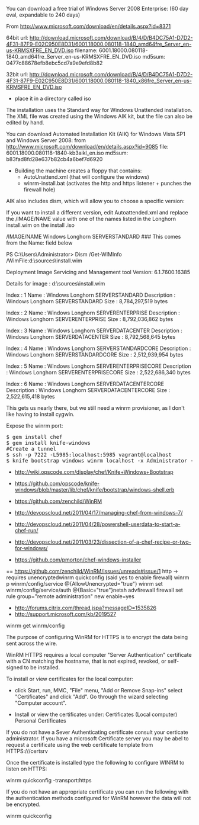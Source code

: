 You can download a free trial of Windows Server 2008 Enterprise: (60 day eval, expandable to 240 days)

From  http://www.microsoft.com/download/en/details.aspx?id=8371

64bit
url: http://download.microsoft.com/download/B/4/D/B4DC75A1-D7D2-4F31-87F9-E02C950E8D31/6001.18000.080118-1840_amd64fre_Server_en-us-KRMSXFRE_EN_DVD.iso
filename: 6001.18000.080118-1840_amd64fre_Server_en-us-KRMSXFRE_EN_DVD.iso
md5sum: 0477c88678efb8ebc5cd7a9e9efd8b82  


32bit
url: http://download.microsoft.com/download/B/4/D/B4DC75A1-D7D2-4F31-87F9-E02C950E8D31/6001.18000.080118-1840_x86fre_Server_en-us-KRMSFRE_EN_DVD.iso


- place it in a directory called iso

The installation uses the Standard way for Windows Unattended installation. The XML file was created using the Windows AIK kit, but the file can also be edited by hand.

You can download Automated Installation Kit (AIK) for Windows Vista SP1 and Windows Server 2008:
from http://www.microsoft.com/download/en/details.aspx?id=9085
file: 6001.18000.080118-1840-kb3aikl_en.iso
md5sum: b83fad8fd28e637b82cb4a6bef7d6920

- Building the machine creates a floppy that contains:
  - AutoUnattend.xml (that will configure the windows)
  - winrm-install.bat (activates the http and https listener + punches the firewall hole)

AIK also includes dism, which will allow you to choose a specific version:

If you want to install a different version, edit Autoattended.xml and replace the /IMAGE/NAME value with
one of the names listed in the Longhorn install.wim on the install .iso

<InstallFrom>
    <MetaData wcm:action="add">
        <Key>/IMAGE/NAME</Key>
        <Value>Windows Longhorn SERVERSTANDARD</Value> ### This comes from the Name: field below
    </MetaData>
</InstallFrom>

PS C:\Users\Administrator> Dism /Get-WIMInfo /WimFile:d:\sources\install.wim

Deployment Image Servicing and Management tool
Version: 6.1.7600.16385

Details for image : d:\sources\install.wim

Index : 1
Name : Windows Longhorn SERVERSTANDARD
Description : Windows Longhorn SERVERSTANDARD
Size : 8,784,297,519 bytes

Index : 2
Name : Windows Longhorn SERVERENTERPRISE
Description : Windows Longhorn SERVERENTERPRISE
Size : 8,792,036,862 bytes

Index : 3
Name : Windows Longhorn SERVERDATACENTER
Description : Windows Longhorn SERVERDATACENTER
Size : 8,792,568,645 bytes

Index : 4
Name : Windows Longhorn SERVERSTANDARDCORE
Description : Windows Longhorn SERVERSTANDARDCORE
Size : 2,512,939,954 bytes

Index : 5
Name : Windows Longhorn SERVERENTERPRISECORE
Description : Windows Longhorn SERVERENTERPRISECORE
Size : 2,522,686,340 bytes

Index : 6
Name : Windows Longhorn SERVERDATACENTERCORE
Description : Windows Longhorn SERVERDATACENTERCORE
Size : 2,522,615,418 bytes


This gets us nearly there, but we still need a winrm provisioner, as I don't like having to install cygwin.

Expose the winrm port:

<pre>
$ gem install chef
$ gem install knife-windows
#Create a tunnel
$ ssh -p 7222 -L5985:localhost:5985 vagrant@localhost
$ knife bootstrap windows winrm localhost -x Administrator -P 'vagrant'
</pre>


- http://wiki.opscode.com/display/chef/Knife+Windows+Bootstrap
- https://github.com/opscode/knife-windows/blob/master/lib/chef/knife/bootstrap/windows-shell.erb

- https://github.com/zenchild/WinRM

- http://devopscloud.net/2011/04/17/managing-chef-from-windows-7/
- http://devopscloud.net/2011/04/28/powershell-userdata-to-start-a-chef-run/
- http://devopscloud.net/2011/03/23/dissection-of-a-chef-recipe-or-two-for-windows/
- https://github.com/pmorton/chef-windows-installer

==
https://github.com/zenchild/WinRM/issues/unreads#issue/1
http -> requires unencryptedwinrm quickconfig (said yes to enable firewall)
winrm p winrm/config/service @{AllowUnencrypted="true"}
winrm set winrm/config/service/auth @{Basic="true"}netsh advfirewall firewall set rule group="remote administration" new enable=yes
 
- http://forums.citrix.com/thread.jspa?messageID=1535826
- http://support.microsoft.com/kb/2019527

winrm get winrm/config

The purpose of configuring WinRM for HTTPS is to encrypt the data being sent across the wire.

WinRM HTTPS requires a local computer "Server Authentication" certificate with a CN matching the hostname, that is not expired, revoked, or self-signed to be installed.

To install or view certificates for the local computer:

- click Start, run, MMC, "File" menu, "Add or Remove Snap-ins" select "Certificates" and click "Add".  Go through the wizard selecting "Computer account".

- Install or view the certificates under:
Certificates (Local computer)
    Personal
        Certificates

If you do not have a Sever Authenticating certificate consult your certicate administrator.  If you have a microsoft Certificate server you may be abel to request a certificate using the web certificate template from HTTPS://<MyDomainCertificateServer>/certsrv

Once the certificate is installed type the following to configure WINRM to listen on HTTPS:

winrm quickconfig -transport:https

 If you do not have an appropriate certificate you can run the following with the authentication methods configured for WinRM however the data will not be encrypted.

winrm quickconfig


